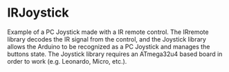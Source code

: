 # IRJoystick

Example of a PC Joystick made with a IR remote control. The IRremote library decodes the IR signal from the control, and the Joystick library allows the Arduino to be recognized as a PC Joystick and manages the buttons state. The Joystick library requires an ATmega32u4 based board in order to work (e.g. Leonardo, Micro, etc.).
